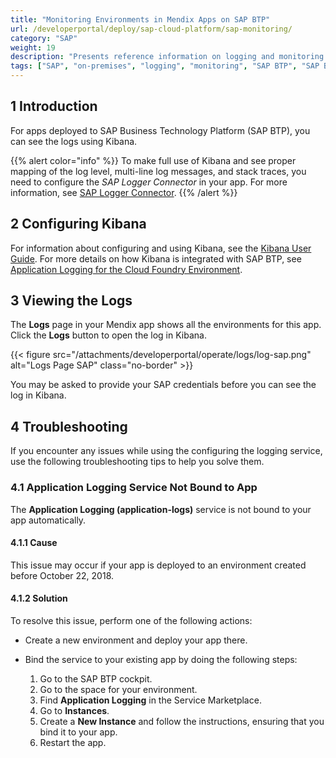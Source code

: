 ```yaml
---
title: "Monitoring Environments in Mendix Apps on SAP BTP"
url: /developerportal/deploy/sap-cloud-platform/sap-monitoring/
category: "SAP"
weight: 19
description: "Presents reference information on logging and monitoring for Mendix apps running on SAP BTO."
tags: ["SAP", "on-premises", "logging", "monitoring", "SAP BTP", "SAP Business Technology Platform"]
---
```


## 1 Introduction

For apps deployed to SAP Business Technology Platform (SAP BTP), you can see the logs using Kibana.

{{% alert color="info" %}}
To make full use of Kibana and see proper mapping of the log level, multi-line log messages, and stack traces, you need to configure the *SAP Logger Connector* in your app. For more information, see [SAP Logger Connector](/appstore/modules/sap/sap-logger/).
{{% /alert %}}

## 2 Configuring Kibana

For information about configuring and using Kibana, see the [Kibana User Guide](https://www.elastic.co/guide/en/kibana/current/index.html). For more details on how Kibana is integrated with SAP BTP, see [Application Logging for the Cloud Foundry Environment](https://help.sap.com/viewer/ee8e8a203e024bbb8c8c2d03fce527dc/Cloud/en-US/68454d44ad41458788959485a24305e2.html).

## 3 Viewing the Logs

The **Logs** page in your Mendix app shows all the environments for this app. Click the **Logs** button to open the log in Kibana.

{{< figure src="/attachments/developerportal/operate/logs/log-sap.png" alt="Logs Page SAP" class="no-border" >}}

You may be asked to provide your SAP credentials before you can see the log in Kibana.

## 4 Troubleshooting

If you encounter any issues while using the configuring the logging service, use the following troubleshooting tips to help you solve them.

### 4.1 Application Logging Service Not Bound to App

The **Application Logging (application-logs)** service is not bound to your app automatically.

#### 4.1.1 Cause

This issue may occur if your app is deployed to an environment created before October 22, 2018.

#### 4.1.2 Solution

To resolve this issue, perform one of the following actions:

* Create a new environment and deploy your app there.
* Bind the service to your existing app by doing the following steps:

    1. Go to the SAP BTP cockpit.
    2. Go to the space for your environment.
    3. Find **Application Logging** in the Service Marketplace.
    4. Go to **Instances**.
    5. Create a **New Instance** and follow the instructions, ensuring that you bind it to your app.
    6. Restart the app.

